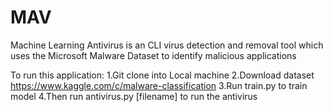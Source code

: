 # MAV
Machine Learning Antivirus is an CLI virus detection and removal tool which uses the Microsoft Malware Dataset to identify malicious applications 

To run this application:
1.Git clone into Local machine 
2.Download dataset https://www.kaggle.com/c/malware-classification
3.Run train.py to train model
4.Then run antivirus.py [filename] to run the antivirus
